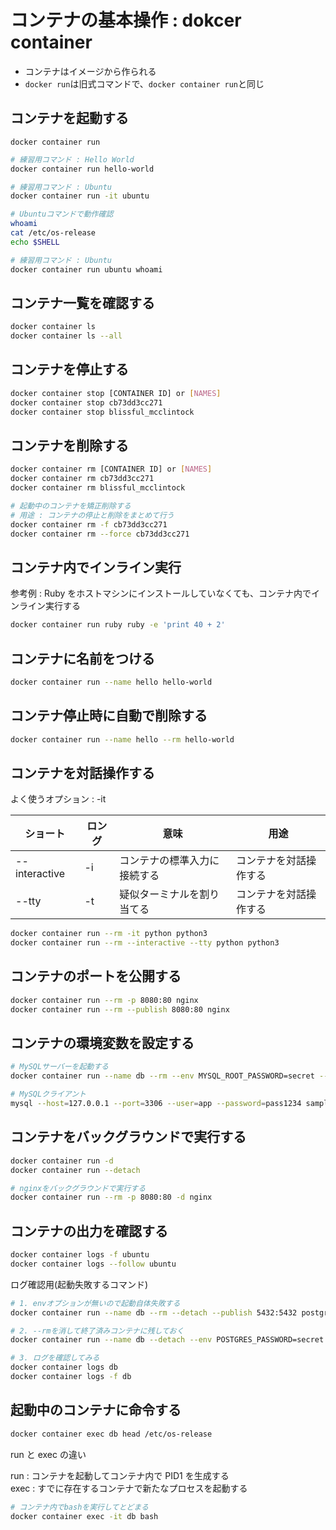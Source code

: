 # コンテナの基本操作 : dokcer container

- コンテナはイメージから作られる
- `docker run`は旧式コマンドで、`docker container run`と同じ

## コンテナを起動する

`docker container run`

```bash
# 練習用コマンド : Hello World
docker container run hello-world

# 練習用コマンド : Ubuntu
docker container run -it ubuntu

# Ubuntuコマンドで動作確認
whoami
cat /etc/os-release
echo $SHELL

# 練習用コマンド : Ubuntu
docker container run ubuntu whoami
```

## コンテナ一覧を確認する

```bash
docker container ls
docker container ls --all
```

## コンテナを停止する

```bash
docker container stop [CONTAINER ID] or [NAMES]
docker container stop cb73dd3cc271
docker container stop blissful_mcclintock
```

## コンテナを削除する

```bash
docker container rm [CONTAINER ID] or [NAMES]
docker container rm cb73dd3cc271
docker container rm blissful_mcclintock

# 起動中のコンテナを矯正削除する
# 用途 : コンテナの停止と削除をまとめて行う
docker container rm -f cb73dd3cc271
docker container rm --force cb73dd3cc271
```

## コンテナ内でインライン実行

参考例 : Ruby をホストマシンにインストールしていなくても、コンテナ内でインライン実行する

```bash
docker container run ruby ruby -e 'print 40 + 2'
```

## コンテナに名前をつける

```bash
docker container run --name hello hello-world
```

## コンテナ停止時に自動で削除する

```bash
docker container run --name hello --rm hello-world
```

## コンテナを対話操作する

よく使うオプション : -it

| ショート      | ロング | 意味                         | 用途                   |
| ------------- | ------ | ---------------------------- | ---------------------- |
| --interactive | -i     | コンテナの標準入力に接続する | コンテナを対話操作する |
| --tty         | -t     | 疑似ターミナルを割り当てる   | コンテナを対話操作する |

```bash
docker container run --rm -it python python3
docker container run --rm --interactive --tty python python3
```

## コンテナのポートを公開する

```bash
docker container run --rm -p 8080:80 nginx
docker container run --rm --publish 8080:80 nginx
```

## コンテナの環境変数を設定する

```bash
# MySQLサーバーを起動する
docker container run --name db --rm --env MYSQL_ROOT_PASSWORD=secret --env MYSQL_USER=app --env MYSQL_PASSWORD=pass1234 --env MYSQL_DATABASE=sample --publish 3306:3306 mysql

# MySQLクライアント
mysql --host=127.0.0.1 --port=3306 --user=app --password=pass1234 sample
```

## コンテナをバックグラウンドで実行する

```bash
docker container run -d
docker container run --detach

# nginxをバックグラウンドで実行する
docker container run --rm -p 8080:80 -d nginx
```

## コンテナの出力を確認する

```bash
docker container logs -f ubuntu
docker container logs --follow ubuntu
```

ログ確認用(起動失敗するコマンド)

```bash
# 1. envオプションが無いので起動自体失敗する
docker container run --name db --rm --detach --publish 5432:5432 postgres

# 2. --rmを消して終了済みコンテナに残しておく
docker container run --name db --detach --env POSTGRES_PASSWORD=secret --publish 5432:5432 postgres

# 3. ログを確認してみる
docker container logs db
docker container logs -f db
```

## 起動中のコンテナに命令する

```bash
docker container exec db head /etc/os-release
```

run と exec の違い

run : コンテナを起動してコンテナ内で PID1 を生成する  
exec : すでに存在するコンテナで新たなプロセスを起動する

```bash
# コンテナ内でbashを実行してとどまる
docker container exec -it db bash
```
